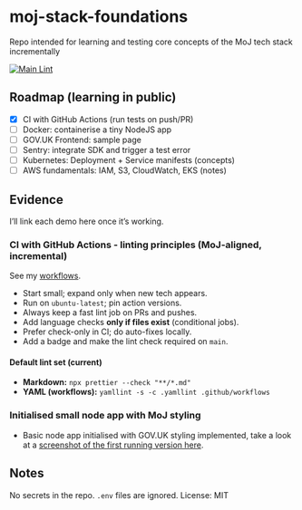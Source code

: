 # moj-stack-foundations

Repo intended for learning and testing core concepts of the MoJ tech stack incrementally

[![Main Lint](https://github.com/sgsmi/moj-stack-foundations/actions/workflows/ci.yml/badge.svg?branch=main)](https://github.com/sgsmi/moj-stack-foundations/actions/workflows/ci.yml)

## Roadmap (learning in public)

- [x] CI with GitHub Actions (run tests on push/PR)
- [ ] Docker: containerise a tiny NodeJS app
- [ ] GOV.UK Frontend: sample page
- [ ] Sentry: integrate SDK and trigger a test error
- [ ] Kubernetes: Deployment + Service manifests (concepts)
- [ ] AWS fundamentals: IAM, S3, CloudWatch, EKS (notes)

## Evidence

I’ll link each demo here once it’s working.

### CI with GitHub Actions - linting principles (MoJ-aligned, incremental)

See my [workflows](https://github.com/sgsmi/moj-stack-foundations/tree/main/.github/workflows).

- Start small; expand only when new tech appears.
- Run on `ubuntu-latest`; pin action versions.
- Always keep a fast lint job on PRs and pushes.
- Add language checks **only if files exist** (conditional jobs).
- Prefer check-only in CI; do auto-fixes locally.
- Add a badge and make the lint check required on `main`.

#### Default lint set (current)

- **Markdown:** `npx prettier --check "**/*.md"`
- **YAML (workflows):** `yamllint -s -c .yamllint .github/workflows`

### Initialised small node app with MoJ styling

- Basic node app initialised with GOV.UK styling implemented, take a look at a [screenshot of the first running version here](https://github.com/sgsmi/moj-stack-foundations/resources/node_app_moj_1.png).

## Notes

No secrets in the repo. `.env` files are ignored.
License: MIT
